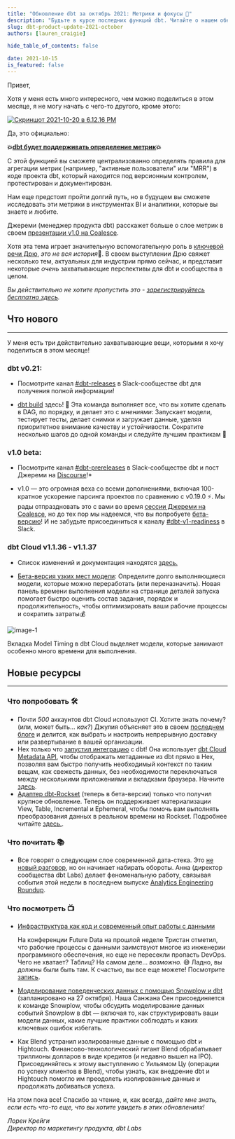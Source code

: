 ```yaml
---
title: "Обновление dbt за октябрь 2021: Метрики и фокусы 🎩"
description: "Будьте в курсе последних функций dbt. Читайте о нашем обновлении продукта за октябрь 2021 года."
slug: dbt-product-update-2021-october
authors: [lauren_craigie]

hide_table_of_contents: false

date: 2021-10-15
is_featured: false
---
```


Привет,

Хотя у меня есть много интересного, чем можно поделиться в этом месяце, я не могу начать с чего-то другого, кроме этого:

[![Скриншот 2021-10-20 в 6.12.16 PM](https://hs-8698602.f.hubspotemail.net/hub/8698602/hubfs/Screen%20Shot%202021-10-20%20at%206.12.16%20PM.png?upscale=true&width=800&upscale=true&name=Screen%20Shot%202021-10-20%20at%206.12.16%20PM.png)](https://twitter.com/getdbt/status/1449090582865981442?s=20&utm_campaign=Monthly%20Product%20Updates&utm_source=hs_email&utm_medium=email&_hsenc=p2ANqtz-_wfy8vfjMjwQ7o8TXEOVz-oXI35iVcVP1HtAvriVHfJoAd1IcsP-MCww6vJUDlvAfiuQjZ)

Да, это официально:

**💥[dbt будет поддерживать определение метрик](https://github.com/dbt-labs/dbt-core/issues/4071?utm_campaign=Monthly%20Product%20Updates&utm_source=hs_email&utm_medium=email&_hsenc=p2ANqtz-_wfy8vfjMjwQ7o8TXEOVz-oXI35iVcVP1HtAvriVHfJoAd1IcsP-MCww6vJUDlvAfiuQjZ)💥**

С этой функцией вы сможете централизованно определять правила для агрегации метрик (например, "активные пользователи" или "MRR") в коде проекта dbt, который находится под версионным контролем, протестирован и документирован.

<!--truncate-->

Нам еще предстоит пройти долгий путь, но в будущем вы сможете исследовать эти метрики в инструментах BI и аналитики, которые вы знаете и любите.

Джереми (менеджер продукта dbt) расскажет больше о слое метрик в своем [презентации v1.0 на Coalesce](https://coalesce.getdbt.com/talks/dbt-v10-reveal/?utm_medium=email&utm_source=hs_email%5B%E2%80%A6%5Dn%3Dh2-2021_coalesce-2021_awareness&utm_content=connect_prod_&_hsenc=p2ANqtz-_wfy8vfjMjwQ7o8TXEOVz-oXI35iVcVP1HtAvriVHfJoAd1IcsP-MCww6vJUDlvAfiuQjZ).

Хотя эта тема играет значительную вспомогательную роль в [ключевой речи Дрю](https://coalesce.getdbt.com/talks/keynote-building-a-force-of-gravity/?utm_medium=ema%5B%E2%80%A6%5Dn%3Dh2-2021_coalesce-2021_awareness&utm_content=connect_prod_&_hsenc=p2ANqtz-_wfy8vfjMjwQ7o8TXEOVz-oXI35iVcVP1HtAvriVHfJoAd1IcsP-MCww6vJUDlvAfiuQjZ), *это не вся история*🍿. В своем выступлении Дрю свяжет несколько тем, актуальных для индустрии прямо сейчас, и представит некоторые *очень* захватывающие перспективы для dbt и сообщества в целом.

*Вы действительно не хотите пропустить это - [зарегистрируйтесь бесплатно здесь](https://coalesce.getdbt.com/talks/keynote-building-a-force-of-gravity/?utm_medium=ema%5B%E2%80%A6%5Dn%3Dh2-2021_coalesce-2021_awareness&utm_content=connect_prod_&_hsenc=p2ANqtz-_wfy8vfjMjwQ7o8TXEOVz-oXI35iVcVP1HtAvriVHfJoAd1IcsP-MCww6vJUDlvAfiuQjZ).*

## Что нового
--------------

У меня есть три действительно захватывающие вещи, которыми я хочу поделиться в этом месяце!

### dbt v0.21: 
-	Посмотрите канал [#dbt-releases](https://getdbt.slack.com/archives/C37J8BQEL?utm_campaign=Monthly%20Product%20Updates&utm_source=hs_email&utm_medium=email&_hsenc=p2ANqtz-_wfy8vfjMjwQ7o8TXEOVz-oXI35iVcVP1HtAvriVHfJoAd1IcsP-MCww6vJUDlvAfiuQjZ) в Slack-сообществе dbt для получения полной информации!

-   [dbt build](https://docs.getdbt.com/reference/commands/build?utm_campaign=Monthly%20Product%20Updates&utm_source=hs_email&utm_medium=email&_hsenc=p2ANqtz-_wfy8vfjMjwQ7o8TXEOVz-oXI35iVcVP1HtAvriVHfJoAd1IcsP-MCww6vJUDlvAfiuQjZ) здесь! 🙌 Эта команда выполняет все, что вы хотите сделать в DAG, по порядку, и делает это с *мнениями*: Запускает модели, тестирует тесты, делает снимки и загружает данные, уделяя приоритетное внимание качеству и устойчивости. Сократите несколько шагов до одной команды и следуйте лучшим практикам 🚗

### v1.0 beta: 
-	Посмотрите канал [#dbt-prereleases](https://getdbt.slack.com/archives/C016X6ABVUK?utm_campaign=Monthly%20Product%20Updates&utm_source=hs_email&utm_medium=email&_hsenc=p2ANqtz-_wfy8vfjMjwQ7o8TXEOVz-oXI35iVcVP1HtAvriVHfJoAd1IcsP-MCww6vJUDlvAfiuQjZ) в Slack-сообществе dbt и пост Джереми на [Discourse](https://discourse.getdbt.com/t/prerelease-dbt-core-v1-0-0-b1/3180?utm_campaign=Monthly%20Product%20Updates&utm_source=hs_email&utm_medium=email&_hsenc=p2ANqtz-_wfy8vfjMjwQ7o8TXEOVz-oXI35iVcVP1HtAvriVHfJoAd1IcsP-MCww6vJUDlvAfiuQjZ)!*

-   v1.0 — это огромная веха со всеми дополнениями, включая 100-кратное ускорение парсинга проектов по сравнению с v0.19.0 ⚡. Мы рады отпраздновать это с вами во время [сессии Джереми на Coalesce](https://coalesce.getdbt.com/talks/dbt-v10-reveal/?utm_campaign=Monthly%20Product%20Updates&utm_source=hs_email&utm_medium=email&_hsenc=p2ANqtz-_wfy8vfjMjwQ7o8TXEOVz-oXI35iVcVP1HtAvriVHfJoAd1IcsP-MCww6vJUDlvAfiuQjZ), но до тех пор мы надеемся, что вы попробуете [бета-версию](https://getdbt.slack.com/archives/C016X6ABVUK/p1634151813050300?utm_campaign=Monthly%20Product%20Updates&utm_source=hs_email&utm_medium=email&_hsenc=p2ANqtz-_wfy8vfjMjwQ7o8TXEOVz-oXI35iVcVP1HtAvriVHfJoAd1IcsP-MCww6vJUDlvAfiuQjZ)! И не забудьте присоединиться к каналу [#dbt-v1-readiness](https://getdbt.slack.com/archives/C02HM9AAXL4?utm_campaign=Monthly%20Product%20Updates&utm_source=hs_email&utm_medium=email&_hsenc=p2ANqtz-_wfy8vfjMjwQ7o8TXEOVz-oXI35iVcVP1HtAvriVHfJoAd1IcsP-MCww6vJUDlvAfiuQjZ) в Slack.

### dbt Cloud v1.1.36 - v1.1.37
-	Список изменений и документация находятся [здесь.](https://docs.getdbt.com/docs/dbt-cloud/cloud-changelog?utm_campaign=Monthly%20Product%20Updates&utm_source=hs_email&utm_medium=email&_hsenc=p2ANqtz-_wfy8vfjMjwQ7o8TXEOVz-oXI35iVcVP1HtAvriVHfJoAd1IcsP-MCww6vJUDlvAfiuQjZ)

-   [Бета-версия узких мест модели](https://getdbt.slack.com/archives/C02GUTGK73N?utm_campaign=Monthly%20Product%20Updates&utm_source=hs_email&utm_medium=email&_hsenc=p2ANqtz-_wfy8vfjMjwQ7o8TXEOVz-oXI35iVcVP1HtAvriVHfJoAd1IcsP-MCww6vJUDlvAfiuQjZ): Определите долго выполняющиеся модели, которые можно переработать (или переназначить). Новая панель времени выполнения модели на странице деталей запуска помогает быстро оценить состав задания, порядок и продолжительность, чтобы оптимизировать ваши рабочие процессы и сократить затраты💰

 ![image-1](https://hs-8698602.f.hubspotemail.net/hub/8698602/hubfs/image-1.png?upscale=true&width=1120&upscale=true&name=image-1.png)

Вкладка Model Timing в dbt Cloud выделяет модели, которые занимают особенно много времени для выполнения.


## Новые ресурсы 
--------------

### Что попробовать 🛠️

-   Почти *500* аккаунтов dbt Cloud используют CI. Хотите знать почему? (или, может быть... *как?*) Джулия объясняет это в своем [последнем блоге](https://blog.getdbt.com/adopting-ci-cd-with-dbt-cloud/?utm_campaign=Monthly%20Product%20Updates&utm_source=hs_email&utm_medium=email&_hsenc=p2ANqtz-_wfy8vfjMjwQ7o8TXEOVz-oXI35iVcVP1HtAvriVHfJoAd1IcsP-MCww6vJUDlvAfiuQjZ) и делится, как выбрать и настроить непрерывную доставку или развертывание в вашей организации.
- Hex только что [запустил интеграцию](https://hex.tech/blog/dbt-integration?utm_campaign=Monthly%20Product%20Updates&utm_source=hs_email&utm_medium=email&_hsenc=p2ANqtz-_wfy8vfjMjwQ7o8TXEOVz-oXI35iVcVP1HtAvriVHfJoAd1IcsP-MCww6vJUDlvAfiuQjZ) с dbt! Она использует [dbt Cloud Metadata API](https://docs.getdbt.com/docs/dbt-cloud-apis/metadata-api?utm_campaign=Monthly%20Product%20Updates&utm_source=hs_email&utm_medium=email&_hsenc=p2ANqtz-_wfy8vfjMjwQ7o8TXEOVz-oXI35iVcVP1HtAvriVHfJoAd1IcsP-MCww6vJUDlvAfiuQjZ), чтобы отображать метаданные из dbt прямо в Hex, позволяя вам быстро получить необходимый контекст по таким вещам, как свежесть данных, без необходимости переключаться между несколькими приложениями и вкладками браузера. Начните [здесь](https://docs.hex.tech/connecting-to-data/configuring-data-connections/dbt-integration?utm_campaign=Monthly%20Product%20Updates&utm_source=hs_email&utm_medium=email&_hsenc=p2ANqtz-_wfy8vfjMjwQ7o8TXEOVz-oXI35iVcVP1HtAvriVHfJoAd1IcsP-MCww6vJUDlvAfiuQjZ).
-   [Адаптер dbt-Rockset](https://github.com/rockset/dbt-rockset?utm_campaign=Monthly%20Product%20Updates&utm_source=hs_email&utm_medium=email&_hsenc=p2ANqtz-_wfy8vfjMjwQ7o8TXEOVz-oXI35iVcVP1HtAvriVHfJoAd1IcsP-MCww6vJUDlvAfiuQjZ) (теперь в бета-версии) только что получил крупное обновление. Теперь он поддерживает материализации View, Table, Incremental и Ephemeral, чтобы помочь вам выполнять преобразования данных в реальном времени на Rockset. Подробнее читайте [здесь.](https://rockset.com/blog/real-time-data-transformations-dbt-rockset?utm_campaign=Monthly%20Product%20Updates&utm_source=hs_email&utm_medium=email&_hsenc=p2ANqtz-_wfy8vfjMjwQ7o8TXEOVz-oXI35iVcVP1HtAvriVHfJoAd1IcsP-MCww6vJUDlvAfiuQjZ).

### Что почитать 📚

-   Все говорят о следующем слое современной дата-стека. Это [не новый разговор](https://benn.substack.com/p/metrics-layer?utm_campaign=Monthly%20Product%20Updates&utm_source=hs_email&utm_medium=email&_hsenc=p2ANqtz-_wfy8vfjMjwQ7o8TXEOVz-oXI35iVcVP1HtAvriVHfJoAd1IcsP-MCww6vJUDlvAfiuQjZ), но он начинает набирать обороты. Анна (директор сообщества dbt Labs) делает феноменальную работу, связывая события этой недели в последнем выпуске [Analytics Engineering Roundup](https://roundup.getdbt.com/?utm_campaign=Monthly%20Product%20Updates&utm_source=hs_email&utm_medium=email&_hsenc=p2ANqtz-_wfy8vfjMjwQ7o8TXEOVz-oXI35iVcVP1HtAvriVHfJoAd1IcsP-MCww6vJUDlvAfiuQjZ).

### Что посмотреть 📺

-   [Инфраструктура как код и современный опыт работы с данными](https://futuredata.brighttalk.live/talk/19069-506932/?utm_campaign=Monthly%20Product%20Updates&utm_source=hs_email&utm_medium=email&_hsenc=p2ANqtz-_wfy8vfjMjwQ7o8TXEOVz-oXI35iVcVP1HtAvriVHfJoAd1IcsP-MCww6vJUDlvAfiuQjZ)

    На конференции Future Data на прошлой неделе Тристан отметил, что рабочие процессы с данными заимствуют многое из инженерии программного обеспечения, но еще не пересекли пропасть DevOps. Чего не хватает? Таблиц? На самом деле... *возможно.* 😅 Ладно, вы должны были быть там. К счастью, вы все еще можете! Посмотрите [запись](https://futuredata.brighttalk.live/talk/19069-506932/?utm_campaign=Monthly%20Product%20Updates&utm_source=hs_email&utm_medium=email&_hsenc=p2ANqtz-_wfy8vfjMjwQ7o8TXEOVz-oXI35iVcVP1HtAvriVHfJoAd1IcsP-MCww6vJUDlvAfiuQjZ).
-   [Моделирование поведенческих данных с помощью Snowplow и dbt](https://get.snowplowanalytics.com/wbn/dbt-and-snowplow/data-modeling/?utm_campaign=Monthly%20Product%20Updates&utm_source=hs_email&utm_medium=email&_hsenc=p2ANqtz-_wfy8vfjMjwQ7o8TXEOVz-oXI35iVcVP1HtAvriVHfJoAd1IcsP-MCww6vJUDlvAfiuQjZ) (запланировано на 27 октября).
    Наша Санжана Сен присоединяется к команде Snowplow, чтобы обсудить моделирование данных событий Snowplow в dbt — включая то, как структурировать ваши модели данных, какие лучшие практики соблюдать и каких ключевых ошибок избегать.
- Как Blend устранил изолированные данные с помощью dbt и Hightouch.
    Финансово-технологический гигант Blend обрабатывает триллионы долларов в виде кредитов (и недавно вышел на IPO). Присоединяйтесь к этому выступлению с Уильямом Цу (операции по успеху клиентов в Blend), чтобы узнать, как внедрение dbt и Hightouch помогло им преодолеть изолированные данные и продолжать добиваться успеха.

На этом пока все! Спасибо за чтение, и, как всегда, *дайте мне знать, если есть что-то еще, что вы хотите увидеть в этих обновлениях!*

*Лорен Крейги*  
*Директор по маркетингу продукта, dbt Labs*